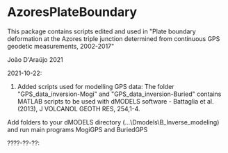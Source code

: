 # AzoresPlateBoundary

This package contains scripts edited and used in "Plate boundary deformation at the Azores triple junction 
determined from continuous GPS geodetic measurements, 2002-2017"

João D'Araújo 2021

2021-10-22:

1. Added scripts used for modelling GPS data:
The folder "GPS_data_inversion-Mogi" and "GPS_data_inversion-Buried" contains MATLAB scripts to be used with
dMODELS software - Battaglia et al. (2013), J VOLCANOL GEOTH RES, 254,1-4.

Add folders to your dMODELS directory (...\Dmodels\B_Inverse_modeling) and run main programs MogiGPS and BuriedGPS

????-??-??:
